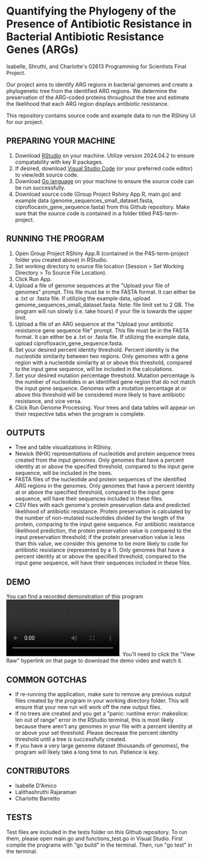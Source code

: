 # Quantifying the Phylogeny of the Presence of Antibiotic Resistance in Bacterial Antibiotic Resistance Genes (ARGs)
Isabelle, Shruthi, and Charlotte's 02613 Programming for Scientists Final Project.

Our project aims to identify ARG regions in bacterial genomes and create a phylogenetic tree from the identified ARG regions. We determine the preservation of the ARG-coded proteins throughout the tree and estimate the likelihood that each ARG region displays antibiotic resistance.

This repository contains source code and example data to run the RShiny UI for our project.

PREPARING YOUR MACHINE
----
1. Download [RStudio](https://posit.co/download/rstudio-desktop/) on your machine. Utilize version 2024.04.2 to ensure compatability with key R packages.
2. If desired, download [Visual Studio Code](https://code.visualstudio.com/download) (or your preferred code editor) to view/edit source code.
3. Download [Go language](https://go.dev/dl/) on your machine to ensure the source code can be run successfully.
4. Download source code (Group Project Rshiny App.R, main.go) and example data (genome_sequences_small_dataset.fasta, ciproflocaxin_gene_sequence.fasta) from this Github repository. Make sure that the source code is contained in a folder titled P4S-term-project. 

RUNNING THE PROGRAM
----
1. Open Group Project RShiny App.R (contained in the P4S-term-project folder you created above) in RStudio. 
2. Set working directory to source file location (Session > Set Working Directory > To Source File Location).
3. Click Run App.
4. Upload a file of genome sequences at the "Upload your file of genomes" prompt. This file must be in the FASTA format. It can either be a .txt or .fasta file. If utilizing the example data, upload genome_sequences_small_dataset.fasta. 
Note: file limit set to 2 GB. The program will run slowly (i.e. take hours) if your file is towards the upper limit.
5. Upload a file of an ARG sequence at the "Upload your antibiotic resistance gene sequence file" prompt. This file must be in the FASTA format. It can either be a .txt or .fasta file. If utilizing the example data, upload ciprofloxacin_gene_sequence.fasta. 
6. Set your desired percent identity threshold. Percent identity is the nucleotide similarity between two regions. Only genomes with a gene region with a nucleotide similarity at or above this threshold, compared to the input gene sequence, will be included in the calculations.
7. Set your desired mutation percentage threshold. Mutation percentage is the number of nucleotides in an identified gene region that do not match the input gene sequence. Genomes with a mutation percentage at or above this threshold will be considered more likely to have antibiotic resistance, and vice versa.
8. Click Run Genome Processing. Your trees and data tables will appear on their respective tabs when the program is complete.

OUTPUTS
----
- Tree and table visualizations in RShiny.
- Newick (NHX) representations of nucleotide and protein sequence trees created from the input genomes. Only genomes that have a percent identity at or above the specified threshold, compared to the input gene sequence, will be included in the trees.
- FASTA files of the nucleotide and protein sequences of the identified ARG regions in the genomes. Only genomes that have a percent identity at or above the specified threshold, compared to the input gene sequence, will have their sequences included in these files.
- CSV files with each genome's protein preservation data and predicted likelihood of antibiotic resistance. Protein preservation is calculated by the number of non-mutated nucleotides divided by the length of the protein, comparing to the input gene sequence. For antibiotic resistance likelihood prediction, the protein preservation value is compared to the input preservation threshold; if the protein preservation value is less than this value, we consider this genome to be more likely to code for antibiotic resistance (represented by a 1). Only genomes that have a percent identity at or above the specified threshold, compared to the input gene sequence, will have their sequences included in these files.

DEMO
----
You can find a recorded demonstration of this program ![here](GroupProjectDemo.mp4). You'll need to click the "View Raw" hyperlink on that page to download the demo video and watch it.

COMMON GOTCHAS
----
- If re-running the application, make sure to remove any previous output files created by the program in your working directory folder. This will ensure that your new run will work off the new output files.
- If no trees are created and you get a "panic: runtime error: makeslice: len out of range" error in the RStudio terminal, this is most likely because there aren't any genomes in your file with a percent identity at or above your set threshold. Please decrease the percent identity threshold until a tree is successfully created.
- If you have a very large genome dataset (thousands of genomes), the program will likely take a long time to run. Patience is key.

CONTRIBUTORS
----
- Isabelle D'Amico
- Lalithashruthi Rajaraman
- Charlotte Barretto

TESTS
----
Test files are included in the tests folder on this Github repository. To run them, please open main.go and functions_test.go in Visual Studio. First compile the programs with "go build" in the terminal. Then, run "go test" in the terminal.
